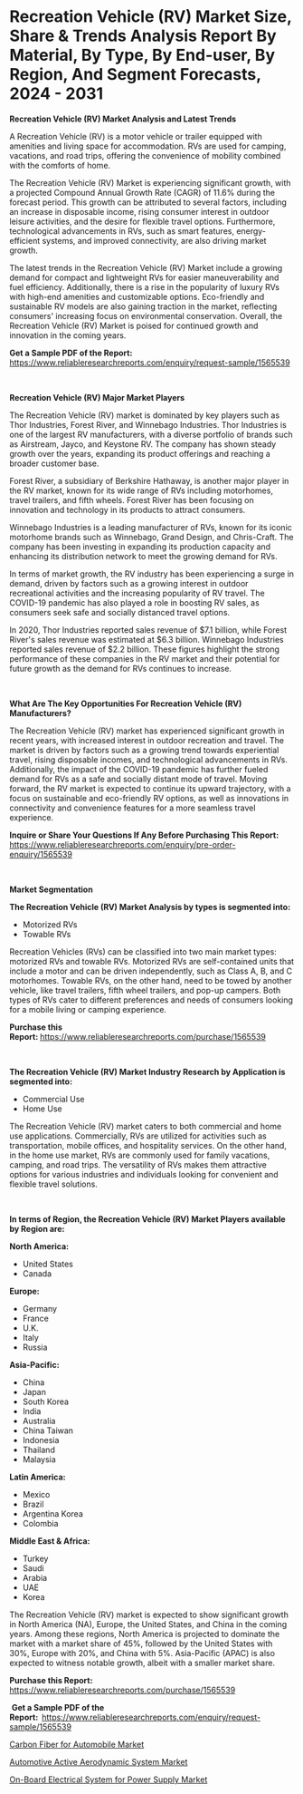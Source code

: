 <p><h1>Recreation Vehicle (RV) Market Size, Share & Trends Analysis Report By Material, By Type, By End-user, By Region, And Segment Forecasts, 2024 - 2031</h1></p><p><strong>Recreation Vehicle (RV) Market Analysis and Latest Trends</strong></p>
<p><p>A Recreation Vehicle (RV) is a motor vehicle or trailer equipped with amenities and living space for accommodation. RVs are used for camping, vacations, and road trips, offering the convenience of mobility combined with the comforts of home.</p><p>The Recreation Vehicle (RV) Market is experiencing significant growth, with a projected Compound Annual Growth Rate (CAGR) of 11.6% during the forecast period. This growth can be attributed to several factors, including an increase in disposable income, rising consumer interest in outdoor leisure activities, and the desire for flexible travel options. Furthermore, technological advancements in RVs, such as smart features, energy-efficient systems, and improved connectivity, are also driving market growth.</p><p>The latest trends in the Recreation Vehicle (RV) Market include a growing demand for compact and lightweight RVs for easier maneuverability and fuel efficiency. Additionally, there is a rise in the popularity of luxury RVs with high-end amenities and customizable options. Eco-friendly and sustainable RV models are also gaining traction in the market, reflecting consumers' increasing focus on environmental conservation. Overall, the Recreation Vehicle (RV) Market is poised for continued growth and innovation in the coming years.</p></p>
<p><strong>Get a Sample PDF of the Report:&nbsp;</strong> <a href="https://www.reliableresearchreports.com/enquiry/request-sample/1565539">https://www.reliableresearchreports.com/enquiry/request-sample/1565539</a></p>
<p>&nbsp;</p>
<p><strong>Recreation Vehicle (RV) Major Market Players</strong></p>
<p><p>The Recreation Vehicle (RV) market is dominated by key players such as Thor Industries, Forest River, and Winnebago Industries. Thor Industries is one of the largest RV manufacturers, with a diverse portfolio of brands such as Airstream, Jayco, and Keystone RV. The company has shown steady growth over the years, expanding its product offerings and reaching a broader customer base.</p><p>Forest River, a subsidiary of Berkshire Hathaway, is another major player in the RV market, known for its wide range of RVs including motorhomes, travel trailers, and fifth wheels. Forest River has been focusing on innovation and technology in its products to attract consumers.</p><p>Winnebago Industries is a leading manufacturer of RVs, known for its iconic motorhome brands such as Winnebago, Grand Design, and Chris-Craft. The company has been investing in expanding its production capacity and enhancing its distribution network to meet the growing demand for RVs.</p><p>In terms of market growth, the RV industry has been experiencing a surge in demand, driven by factors such as a growing interest in outdoor recreational activities and the increasing popularity of RV travel. The COVID-19 pandemic has also played a role in boosting RV sales, as consumers seek safe and socially distanced travel options.</p><p>In 2020, Thor Industries reported sales revenue of $7.1 billion, while Forest River's sales revenue was estimated at $6.3 billion. Winnebago Industries reported sales revenue of $2.2 billion. These figures highlight the strong performance of these companies in the RV market and their potential for future growth as the demand for RVs continues to increase.</p></p>
<p>&nbsp;</p>
<p><strong>What Are The Key Opportunities For Recreation Vehicle (RV) Manufacturers?</strong></p>
<p><p>The Recreation Vehicle (RV) market has experienced significant growth in recent years, with increased interest in outdoor recreation and travel. The market is driven by factors such as a growing trend towards experiential travel, rising disposable incomes, and technological advancements in RVs. Additionally, the impact of the COVID-19 pandemic has further fueled demand for RVs as a safe and socially distant mode of travel. Moving forward, the RV market is expected to continue its upward trajectory, with a focus on sustainable and eco-friendly RV options, as well as innovations in connectivity and convenience features for a more seamless travel experience.</p></p>
<p><strong>Inquire or Share Your Questions If Any Before Purchasing This Report:</strong> <a href="https://www.reliableresearchreports.com/enquiry/pre-order-enquiry/1565539">https://www.reliableresearchreports.com/enquiry/pre-order-enquiry/1565539</a></p>
<p>&nbsp;</p>
<p><strong>Market Segmentation</strong></p>
<p><strong>The Recreation Vehicle (RV) Market Analysis by types is segmented into:</strong></p>
<p><ul><li>Motorized RVs</li><li>Towable RVs</li></ul></p>
<p><p>Recreation Vehicles (RVs) can be classified into two main market types: motorized RVs and towable RVs. Motorized RVs are self-contained units that include a motor and can be driven independently, such as Class A, B, and C motorhomes. Towable RVs, on the other hand, need to be towed by another vehicle, like travel trailers, fifth wheel trailers, and pop-up campers. Both types of RVs cater to different preferences and needs of consumers looking for a mobile living or camping experience.</p></p>
<p><strong>Purchase this Report:&nbsp;</strong><a href="https://www.reliableresearchreports.com/purchase/1565539">https://www.reliableresearchreports.com/purchase/1565539</a></p>
<p>&nbsp;</p>
<p><strong>The Recreation Vehicle (RV) Market Industry Research by Application is segmented into:</strong></p>
<p><ul><li>Commercial Use</li><li>Home Use</li></ul></p>
<p><p>The Recreation Vehicle (RV) market caters to both commercial and home use applications. Commercially, RVs are utilized for activities such as transportation, mobile offices, and hospitality services. On the other hand, in the home use market, RVs are commonly used for family vacations, camping, and road trips. The versatility of RVs makes them attractive options for various industries and individuals looking for convenient and flexible travel solutions.</p></p>
<p>&nbsp;</p>
<p><strong>In terms of Region, the Recreation Vehicle (RV) Market Players available by Region are:</strong></p>
<p>
    <p> <strong> North America: </strong>
        <ul>
            <li>United States</li>
            <li>Canada</li>
        </ul>
        </p> 
    <p> <strong> Europe: </strong>
        <ul>
            <li>Germany</li>
            <li>France</li>
            <li>U.K.</li>
            <li>Italy</li>
            <li>Russia</li>
        </ul>
        </p> 
    <p> <strong> Asia-Pacific: </strong>
        <ul>
            <li>China</li>
            <li>Japan</li>
            <li>South Korea</li>
            <li>India</li>
            <li>Australia</li>
            <li>China Taiwan</li>
            <li>Indonesia</li>
            <li>Thailand</li>
            <li>Malaysia</li>
        </ul>
        </p> 
    <p> <strong> Latin America: </strong>
        <ul>
            <li>Mexico</li>
            <li>Brazil</li>
            <li>Argentina Korea</li>
            <li>Colombia</li>
        </ul>
        </p> 
    <p> <strong> Middle East & Africa: </strong>
        <ul>
            <li>Turkey</li>
            <li>Saudi</li>
            <li>Arabia</li>
            <li>UAE</li>
            <li>Korea</li>
        </ul>
    </p>
    </p>
<p><p>The Recreation Vehicle (RV) market is expected to show significant growth in North America (NA), Europe, the United States, and China in the coming years. Among these regions, North America is projected to dominate the market with a market share of 45%, followed by the United States with 30%, Europe with 20%, and China with 5%. Asia-Pacific (APAC) is also expected to witness notable growth, albeit with a smaller market share.</p></p>
<p><strong>Purchase this Report: </strong><a href="https://www.reliableresearchreports.com/purchase/1565539">https://www.reliableresearchreports.com/purchase/1565539</a></p>
<p>&nbsp;<strong>Get a Sample PDF of the Report:&nbsp;&nbsp;</strong><a href="https://www.reliableresearchreports.com/enquiry/request-sample/1565539">https://www.reliableresearchreports.com/enquiry/request-sample/1565539</a></p>
<p><strong></strong></p>
<p><p><a href="https://github.com/redneck06/Market-Research-Report-List-2/blob/main/carbon-fiber-for-automobile-market.md">Carbon Fiber for Automobile Market</a></p><p><a href="https://github.com/mauripalmi/Market-Research-Report-List-2/blob/main/automotive-active-aerodynamic-system-market.md">Automotive Active Aerodynamic System Market</a></p><p><a href="https://github.com/nicoletavirag/Market-Research-Report-List-2/blob/main/on-board-electrical-system-for-power-supply-market.md">On-Board Electrical System for Power Supply Market</a></p></p>